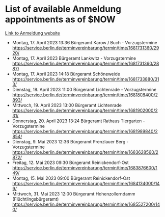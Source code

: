 # List of available Anmeldung appointments as of $NOW
[Link to Anmeldung website](https://service.berlin.de/terminvereinbarung/termin/tag.php?termin=1&anliegen[]=120686&dienstleisterlist=122210,122217,327316,122219,327312,122227,327314,122231,327346,122243,327348,122254,122252,329742,122260,329745,122262,329748,122271,327278,122273,327274,122277,327276,330436,122280,327294,122282,327290,122284,327292,122291,327270,122285,327266,122286,327264,122296,327268,150230,329760,122297,327286,122294,327284,122312,329763,122314,329775,122304,327330,122311,327334,122309,327332,317869,122281,327352,122279,329772,122283,122276,327324,122274,327326,122267,329766,122246,327318,122251,327320,122257,327322,122208,327298,122226,327300&herkunft=http%3A%2F%2Fservice.berlin.de%2Fdienstleistung%2F120686%2F)
- Montag, 17. April 2023 13:36 Bürgeramt Karow / Buch - Vorzugstermine https://service.berlin.de/terminvereinbarung/termin/time/1681731360/2920/
- Montag, 17. April 2023  Bürgeramt Lankwitz - Vorzugstermine https://service.berlin.de/terminvereinbarung/termin/time/1681731360/2887/
- Montag, 17. April 2023 14:18 Bürgeramt Schöneweide https://service.berlin.de/terminvereinbarung/termin/time/1681733880/313/
- Dienstag, 18. April 2023 11:00 Bürgeramt Lichtenrade - Vorzugstermine https://service.berlin.de/terminvereinbarung/termin/time/1681808400/2893/
- Mittwoch, 19. April 2023 13:00 Bürgeramt Lichtenrade https://service.berlin.de/terminvereinbarung/termin/time/1681902000/231/
- Donnerstag, 20. April 2023 13:24 Bürgeramt Rathaus Tiergarten - Vorzugstermine https://service.berlin.de/terminvereinbarung/termin/time/1681989840/2854/
- Dienstag, 9. Mai 2023 12:36 Bürgeramt Prenzlauer Berg - Vorzugstermine https://service.berlin.de/terminvereinbarung/termin/time/1683628560/2872/
- Freitag, 12. Mai 2023 09:30 Bürgeramt Reinickendorf-Ost https://service.berlin.de/terminvereinbarung/termin/time/1683876600/149/
- Montag, 15. Mai 2023 09:00 Bürgeramt Reinickendorf-Ost https://service.berlin.de/terminvereinbarung/termin/time/1684134000/149/
- Mittwoch, 31. Mai 2023 12:00 Bürgeramt Hohenzollerndamm (Flüchtlingsbürgeramt) https://service.berlin.de/terminvereinbarung/termin/time/1685527200/140/
